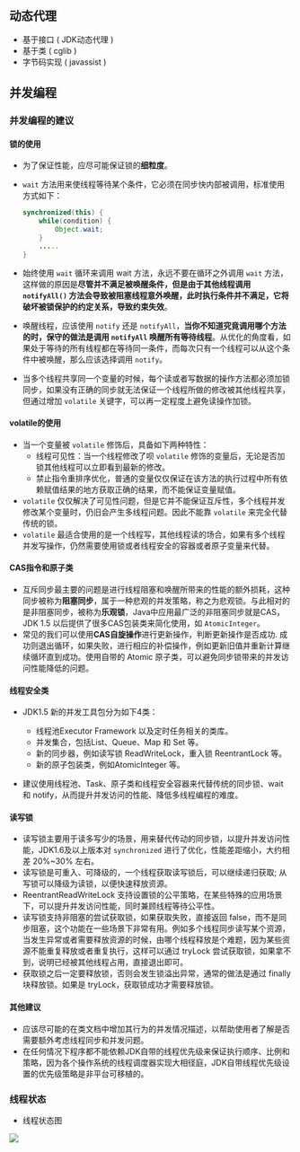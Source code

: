 ## 动态代理
* 基于接口 ( JDK动态代理 )
* 基于类 ( cglib )
* 字节码实现 ( javassist )


## 并发编程

### 并发编程的建议
#### 锁的使用
* 为了保证性能，应尽可能保证锁的**细粒度**。
* `wait` 方法用来使线程等待某个条件，它必须在同步快内部被调用，标准使用方式如下：

    ```java
    synchronized(this) {
        while(condition) {
            Object.wait;
        }
        .....
    }
    ```
* 始终使用 `wait` 循环来调用 wait 方法，永远不要在循环之外调用 `wait` 方法，这样做的原因是**尽管并不满足被唤醒条件，但是由于其他线程调用 `notifyAll()` 方法会导致被阻塞线程意外唤醒，此时执行条件并不满足，它将破坏被锁保护的约定关系，导致约束失效**。
* 唤醒线程，应该使用 `notify` 还是 `notifyAll`，**当你不知道究竟调用哪个方法的时，保守的做法是调用 `notifyAll` 唤醒所有等待线程**。从优化的角度看，如果处于等待的所有线程都在等待同一条件，而每次只有一个线程可以从这个条件中被唤醒，那么应该选择调用 `notify`。
* 当多个线程共享同一个变量的时候，每个读或者写数据的操作方法都必须加锁同步，如果没有正确的同步就无法保证一个线程所做的修改被其他线程共享，但通过增加 `volatile` 关键字，可以再一定程度上避免读操作加锁。

#### volatile的使用
* 当一个变量被 `volatile` 修饰后，具备如下两种特性：
  - 线程可见性：当一个线程修改了呗 `volatile` 修饰的变量后，无论是否加锁其他线程可以立即看到最新的修改。
  - 禁止指令重排序优化，普通的变量仅仅保证在该方法的执行过程中所有依赖赋值结果的地方获取正确的结果，而不能保证变量赋值。
* `volatile` 仅仅解决了可见性问题，但是它并不能保证互斥性，多个线程并发修改某个变量时，仍旧会产生多线程问题。因此不能靠 `volatile` 来完全代替传统的锁。
* `volatile` 最适合使用的是一个线程写，其他线程读的场合，如果有多个线程并发写操作，仍然需要使用锁或者线程安全的容器或者原子变量来代替。

#### CAS指令和原子类
* 互斥同步最主要的问题是进行线程阻塞和唤醒所带来的性能的额外损耗，这种同步被称为**阻塞同步**，属于一种悲观的并发策略，称之为悲观锁。与此相对的是非阻塞同步，被称为**乐观锁**，Java中应用最广泛的非阻塞同步就是CAS，JDK 1.5 以后提供了很多CAS包装类来简化使用，如 `AtomicInteger`。
* 常见的我们可以使用**CAS自旋操作**进行更新操作，判断更新操作是否成功. 成功则退出循环，如果失败，进行相应的补偿操作，例如更新旧值并重新计算继续循环直到成功。使用自带的 Atomic 原子类，可以避免同步锁带来的并发访问性能降低的问题。

#### 线程安全类

* JDK1.5 新的并发工具包分为如下4类：
   - 线程池Executor Framework 以及定时任务相关的类库。
   - 并发集合，包括List、Queue、Map 和 Set 等。
   - 新的同步器，例如读写锁 ReadWriteLock，重入锁 ReentrantLock 等。
   - 新的原子包装类，例如AtomicInteger 等。

* 建议使用线程池、Task、原子类和线程安全容器来代替传统的同步锁、wait 和 notify，从而提升并发访问的性能、降低多线程编程的难度。

#### 读写锁

* 读写锁主要用于读多写少的场景，用来替代传动的同步锁，以提升并发访问性能，JDK1.6及以上版本对 `synchronized` 进行了优化，性能差距缩小，大约相差 20%~30% 左右。
* 读写锁是可重入、可降级的，一个线程获取读写锁后，可以继续递归获取; 从写锁可以降级为读锁，以便快速释放资源。
* ReentrantReadWriteLock 支持设置锁的公平策略，在某些特殊的应用场景下，可以提升并发访问性能，同时兼顾线程等待公平性。
* 读写锁支持非阻塞的尝试获取锁，如果获取失败，直接返回 false，而不是同步阻塞，这个功能在一些场景下非常有用。例如多个线程同步读写某个资源，当发生异常或者需要释放资源的时候，由哪个线程释放是个难题，因为某些资源不能重复释放或者重复执行，这样可以通过 tryLock 尝试获取锁，如果拿不到，说明已经被其他线程占用，直接退出即可。
* 获取锁之后一定要释放锁，否则会发生锁溢出异常，通常的做法是通过 finally 块释放锁。如果是 tryLock，获取锁成功才需要释放锁。

#### 其他建议

* 应该尽可能的在类文档中增加其行为的并发情况描述，以帮助使用者了解是否需要额外考虑线程同步和并发问题。
* 在任何情况下程序都不能依赖JDK自带的线程优先级来保证执行顺序、比例和策略，因为各个操作系统的线程调度器实现大相径庭，JDK自带线程优先级设置的优先级策略是非平台可移植的。

### 线程状态

* 线程状态图

![](https://ling-root-bucket.oss-cn-hangzhou.aliyuncs.com/picgo/3756800208-5c1b354a84566_fix732.jpg)